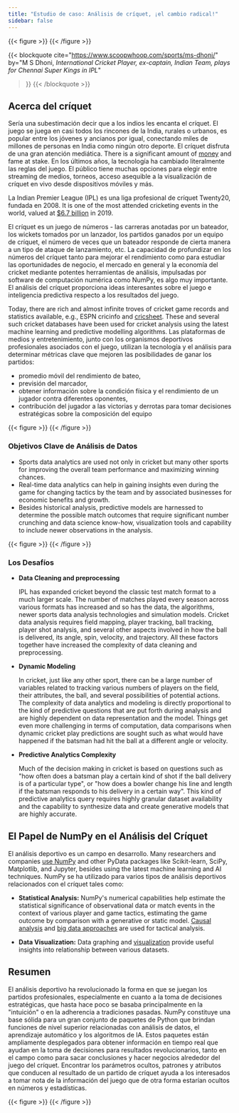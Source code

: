 ```yaml
---
title: "Estudio de caso: Análisis de críquet, ¡el cambio radical!"
sidebar: false
---
```


{{< figure >}}
{{< /figure >}}

{{< blockquote
  cite="https://www.scoopwhoop.com/sports/ms-dhoni/"
  by="M S Dhoni, _International Cricket Player, ex-captain, Indian Team, plays for Chennai Super Kings in IPL_"
>}}
{{< /blockquote >}}

## Acerca del críquet

Sería una subestimación decir que a los indios les encanta el críquet. El juego se juega en casi todos los rincones de la India, rurales o urbanos, es popular entre los jóvenes y ancianos por igual, conectando miles de millones de personas en India como ningún otro deporte.
El críquet disfruta de una gran atención mediática. There is a significant amount of
[money](https://www.statista.com/topics/4543/indian-premier-league-ipl/) and
fame at stake. En los últimos años, la tecnología ha cambiado literalmente las reglas del juego. El público tiene muchas opciones para elegir entre streaming de medios, torneos,
acceso asequible a la visualización de críquet en vivo desde dispositivos móviles y más.

La Indian Premier League (IPL) es una liga profesional de críquet Twenty20, fundada en 2008. It is one of the most attended cricketing events in
the world, valued at [$6.7 billion](https://en.wikipedia.org/wiki/Indian_Premier_League)
in 2019.

El críquet es un juego de números - las carreras anotadas por un bateador, los wickets tomados por un lanzador, los partidos ganados por un equipo de críquet, el número de veces que un bateador responde de cierta manera a un tipo de ataque de lanzamiento, etc. La capacidad de profundizar en los números del críquet tanto para mejorar el rendimiento como para estudiar las oportunidades de negocio, el mercado en general y la economía del cricket mediante potentes herramientas de análisis, impulsadas por software de computación numérica como NumPy, es algo muy importante. El análisis del críquet proporciona ideas interesantes sobre el juego e inteligencia predictiva respecto a los resultados del juego.

Today, there are rich and almost infinite troves of cricket game records and
statistics available, e.g., ESPN
cricinfo and
[cricsheet](https://cricsheet.org). These and several such cricket databases
have been used for cricket
analysis
using the latest machine learning and predictive modelling algorithms.
Las plataformas de medios y entretenimiento, junto con los organismos deportivos profesionales asociados con el juego, utilizan la tecnología y el análisis para determinar métricas clave que mejoren las posibilidades de ganar los partidos:

- promedio móvil del rendimiento de bateo,
- previsión del marcador,
- obtener información sobre la condición física y el rendimiento de un jugador contra diferentes oponentes,
- contribución del jugador a las victorias y derrotas para tomar decisiones estratégicas sobre la composición del equipo

{{< figure >}}
{{< /figure >}}

### Objetivos Clave de Análisis de Datos

- Sports data analytics are used not only in cricket but many other
  sports for
  improving the overall team performance and maximizing winning chances.
- Real-time data analytics can help in gaining insights even during the game
  for changing tactics by the team and by associated businesses for economic
  benefits and growth.
- Besides historical analysis, predictive models are
  harnessed to determine the possible match outcomes that require significant
  number crunching and data science know-how, visualization tools and capability
  to include newer observations in the analysis.

{{< figure >}}
{{< /figure >}}

### Los Desafíos

- **Data Cleaning and preprocessing**

  IPL has expanded cricket beyond the classic test match format to a much
  larger scale. The number of matches played every season across various
  formats has increased and so has the data, the algorithms, newer sports data
  analysis technologies and simulation models. Cricket data analysis requires
  field mapping, player tracking, ball tracking, player shot analysis, and
  several other aspects involved in how the ball is delivered, its angle, spin,
  velocity, and trajectory. All these factors together have increased the
  complexity of data cleaning and preprocessing.

- **Dynamic Modeling**

  In cricket, just like any other sport,
  there can be a large number of variables related to tracking various numbers
  of players on the field, their attributes, the ball, and several possibilities
  of potential actions. The complexity of data analytics and modeling is
  directly proportional to the kind of predictive questions that are put forth
  during analysis and are highly dependent on data representation and the
  model. Things get even more challenging in terms of computation, data
  comparisons when dynamic cricket play predictions are sought such as what
  would have happened if the batsman had hit the ball at a different angle or
  velocity.

- **Predictive Analytics Complexity**

  Much of the decision making in cricket is based on questions such as "how
  often does a batsman play a certain kind of shot if the ball delivery is of a
  particular type", or "how does a bowler change his line and length if the
  batsman responds to his delivery in a certain way".
  This kind of predictive analytics query requires highly granular dataset
  availability and the capability to synthesize data and create generative
  models that are highly accurate.

## El Papel de NumPy en el Análisis del Críquet

El análisis deportivo es un campo en desarrollo. Many researchers and companies
[use NumPy](https://adtmag.com/blogs/dev-watch/2017/07/sports-analytics.aspx)
and other PyData packages like Scikit-learn, SciPy, Matplotlib, and Jupyter,
besides using the latest machine learning and AI techniques.  NumPy se ha utilizado para varios tipos de análisis deportivos relacionados con el críquet tales como:

- **Statistical Analysis:** NumPy's numerical capabilities help estimate the
  statistical significance of observational data or match events in the context
  of various player and game tactics, estimating the game outcome by comparison
  with a generative or static model.
  [Causal analysis](https://amplitude.com/blog/2017/01/19/causation-correlation)
  and [big data approaches](https://www.ncbi.nlm.nih.gov/pmc/articles/PMC4996805/)
  are used for tactical analysis.

- **Data Visualization:** Data graphing and [visualization](https://towardsdatascience.com/advanced-sports-visualization-with-pandas-matplotlib-and-seaborn-9c16df80a81b) provide useful insights into relationship between various datasets.

## Resumen

El análisis deportivo ha revolucionado la forma en que se juegan los partidos profesionales, especialmente en cuanto a la toma de decisiones estratégicas, que hasta hace poco se basaba principalmente en la "intuición" o en la adherencia a tradiciones pasadas. NumPy
constituye una base sólida para un gran conjunto de paquetes de Python que brindan funciones de nivel superior relacionadas con análisis de datos, el aprendizaje automático y los algoritmos de IA.
Estos paquetes están ampliamente desplegados para obtener información en tiempo real que ayudan en la toma de decisiones para resultados revolucionarios, tanto en el campo como para sacar conclusiones y hacer negocios alrededor del juego del críquet. Encontrar los parámetros ocultos, patrones y atributos que conducen al resultado de un partido de críquet ayuda a los interesados a tomar nota de la información del juego que de otra forma estarían ocultos en números y estadísticas.

{{< figure >}}
{{< /figure >}}
